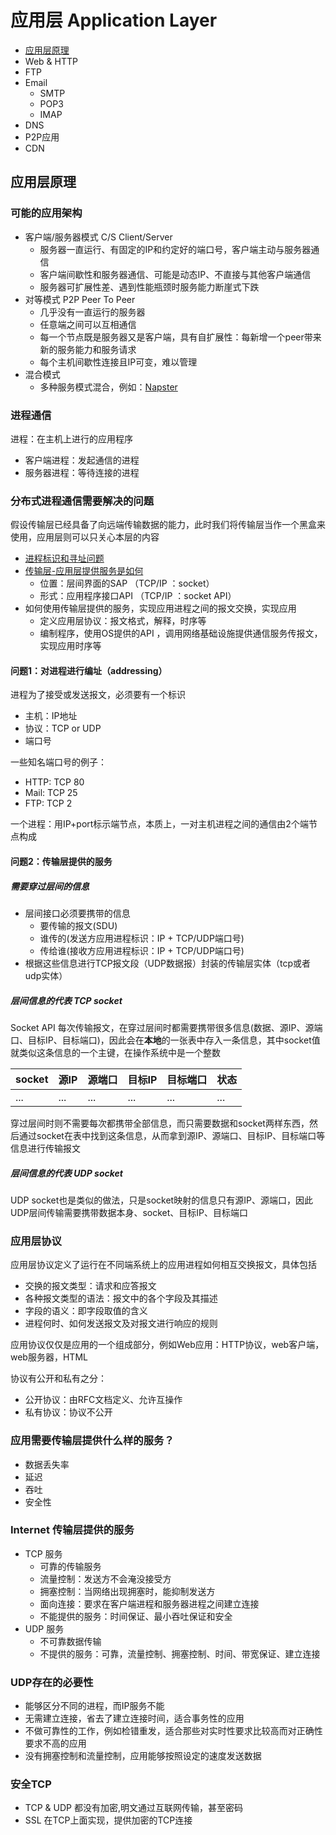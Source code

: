 # 应用层 Application Layer

- [应用层原理](#应用层原理)
- Web & HTTP
- FTP
- Email
  - SMTP
  - POP3
  - IMAP
- DNS
- P2P应用
- CDN

## 应用层原理

### 可能的应用架构

- 客户端/服务器模式 C/S Client/Server
  - 服务器一直运行、有固定的IP和约定好的端口号，客户端主动与服务器通信
  - 客户端间歇性和服务器通信、可能是动态IP、不直接与其他客户端通信
  - 服务器可扩展性差、遇到性能瓶颈时服务能力断崖式下跌
- 对等模式 P2P Peer To Peer
  - 几乎没有一直运行的服务器
  - 任意端之间可以互相通信
  - 每一个节点既是服务器又是客户端，具有自扩展性：每新增一个peer带来新的服务能力和服务请求
  - 每个主机间歇性连接且IP可变，难以管理
- 混合模式
  - 多种服务模式混合，例如：[Napster](https://zhuanlan.zhihu.com/p/457122646)

### 进程通信

进程：在主机上进行的应用程序
- 客户端进程：发起通信的进程
- 服务器进程：等待连接的进程

### 分布式进程通信需要解决的问题

假设传输层已经具备了向远端传输数据的能力，此时我们将传输层当作一个黑盒来使用，应用层则可以只关心本层的内容

- [进程标识和寻址问题](#问题1对进程进行编址addressing)
- [传输层-应用层提供服务是如何](#问题2传输层提供的服务-需要穿过层间的信息)
  - 位置：层间界面的SAP （TCP/IP ：socket）
  - 形式：应用程序接口API （TCP/IP ：socket API）
- 如何使用传输层提供的服务，实现应用进程之间的报文交换，实现应用
  - 定义应用层协议：报文格式，解释，时序等
  - 编制程序，使用OS提供的API ，调用网络基础设施提供通信服务传报文，实现应用时序等

#### 问题1：对进程进行编址（addressing）

进程为了接受或发送报文，必须要有一个标识
- 主机：IP地址
- 协议：TCP or UDP
- 端口号

一些知名端口号的例子：
- HTTP: TCP 80
- Mail: TCP 25
- FTP: TCP 2

一个进程：用IP+port标示端节点，本质上，一对主机进程之间的通信由2个端节点构成

#### 问题2：传输层提供的服务

##### 需要穿过层间的信息

- 层间接口必须要携带的信息
  - 要传输的报文(SDU)
  - 谁传的(发送方应用进程标识：IP + TCP/UDP端口号)
  - 传给谁(接收方应用进程标识：IP + TCP/UDP端口号)
- 根据这些信息进行TCP报文段（UDP数据报）封装的传输层实体（tcp或者udp实体）

##### 层间信息的代表 TCP socket

Socket API 每次传输报文，在穿过层间时都需要携带很多信息(数据、源IP、源端口、目标IP、目标端口)，因此会在**本地**的一张表中存入一条信息，其中socket值就类似这条信息的一个主键，在操作系统中是一个整数

socket|源IP|源端口|目标IP|目标端口|状态
|-|-|-|-|-|-|
|...|...|...|...|...|...|

穿过层间时则不需要每次都携带全部信息，而只需要数据和socket两样东西，然后通过socket在表中找到这条信息，从而拿到源IP、源端口、目标IP、目标端口等信息进行传输报文

##### 层间信息的代表 UDP socket

UDP socket也是类似的做法，只是socket映射的信息只有源IP、源端口，因此UDP层间传输需要携带数据本身、socket、目标IP、目标端口


### 应用层协议

应用层协议定义了运行在不同端系统上的应用进程如何相互交换报文，具体包括

- 交换的报文类型：请求和应答报文
- 各种报文类型的语法：报文中的各个字段及其描述
- 字段的语义：即字段取值的含义
- 进程何时、如何发送报文及对报文进行响应的规则

应用协议仅仅是应用的一个组成部分，例如Web应用：HTTP协议，web客户端，web服务器，HTML

协议有公开和私有之分：

- 公开协议：由RFC文档定义、允许互操作
- 私有协议：协议不公开

### 应用需要传输层提供什么样的服务？

- 数据丢失率
- 延迟
- 吞吐
- 安全性

### Internet 传输层提供的服务

- TCP 服务
  - 可靠的传输服务
  - 流量控制：发送方不会淹没接受方
  - 拥塞控制：当网络出现拥塞时，能抑制发送方
  - 面向连接：要求在客户端进程和服务器进程之间建立连接
  - 不能提供的服务：时间保证、最小吞吐保证和安全
- UDP 服务
  - 不可靠数据传输
  - 不提供的服务：可靠，流量控制、拥塞控制、时间、带宽保证、建立连接

### UDP存在的必要性

- 能够区分不同的进程，而IP服务不能
- 无需建立连接，省去了建立连接时间，适合事务性的应用
- 不做可靠性的工作，例如检错重发，适合那些对实时性要求比较高而对正确性要求不高的应用
- 没有拥塞控制和流量控制，应用能够按照设定的速度发送数据

### 安全TCP

- TCP & UDP 都没有加密,明文通过互联网传输，甚至密码
- SSL 在TCP上面实现，提供加密的TCP连接
